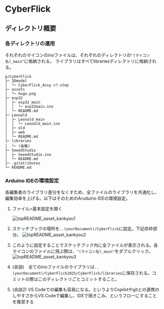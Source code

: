 # CyberFlick

## ディレクトリ概要

### 各ディレクトリの運用

それぞれのマイコンのinoファイルは、それぞれのディレクトリの``"(マイコン名)_main"``に格納される。
ライブラリはすべてlibrariesディレクトリに格納される。

```
p/CyberFlick
├─ 3Dmodel
│  └─ CyberFlick_Assy v?.step
├─ assets
│  └─ hoge.png
├─ esp32
│  ├─ esp32_main
│  │  └─ esp32main.ino
│  └─ README.md
├─ Leonald
│  ├─ Leonald_main
│  │  └─ Leonald_main.ino
│  ├─ old
│  ├─ web
│  └─ README.md
├─ libraries
│  └─ (省略)
├─ SeeedStudio
│  ├─ SeeedStudio.ino
│  └─ README.md
├─ .gitatributes
└─ README.md
```

### Arduino IDEの環境設定

各編集者のライブラリ差分をなくすため、全ファイルのライブラリを共通化し、編集効率を上げる。以下はそのためのAruduino IDEの環境設定。

1. ファイル>基本設定を開く

    ![topREADME_asset_kankyou1](assets/topREADME_asset_kankyou1.png)

2. スケッチブックの場所を``..(yourDocument)/CyberFlick``に設定。下記赤枠部分。
    ![topREADME_asset_kankyou2](assets/topREADME_asset_kankyou2.png)

3. このように設定することでスケッチブック内に全ファイルが表示される。各マイコンのファイルに飛ぶ際は、``"(マイコン名)_main"``をダブルクリック。
    ![topREADME_asset_kankyou3](assets/topREADME_asset_kankyou3.png)

4. (余談)　全てのinoファイルのライブラリは``..(yourDocument)/CyberFlick2025/CyberFlick/libraries``に保存される。コミットの際はこのディレクトリごとコミットすること。

5. (余談2) VS Codeでの編集も容易になる。というよりCopilotやgitとの連携のしやすさからVS Codeで編集し、IDEで焼きこみ、というフローにすることを推奨する